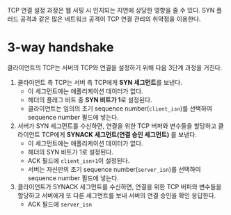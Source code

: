 TCP 연결 설정 과정은 웹 서핑 시 인지되는 지연에 상당한 영향을 줄 수 있다.
SYN 플러드 공격과 같은 많은 네트워크 공격이 TCP 연결 관리의 취약점을 이용한다.
# 3-way handshake
클라이언트의 TCP는 서버의 TCP와 연결을 설정하기 위해 다음 3단계 과정을 거친다.
1. 클라이언트 측 TCP는 서버 측 TCP에게 **SYN 세그먼트**를 보낸다.
	- 이 세그먼트에는 애플리케이션 데이터가 없다.
	- 헤더의 플래그 비트 중 **SYN 비트가 1**로 설정된다.
	- 클라이언트는 임의의 초기 sequence number(`client_isn`)를 선택하여 sequence number 필드에 넣는다.
2. 서버가 SYN 세그먼트를 수신하면, 연결을 위한 TCP 버퍼와 변수들을 할당하고 클라이언트 TCP에게 **SYNACK 세그먼트(연결 승인 세그먼트)** 를 보낸다.
	- 이 세그먼트에는 애플리케이션 데이터가 없다.
	- 헤더의 SYN 비트가 1로 설정된다.
	- ACK 필드에 `client_isn+1`이 설정된다.
	- 서버는 자신만의 초기 sequence number(`server_isn`)를 선택하여 sequence number 필드에 넣는다.
3. 클라이언트가 SYNACK 세그먼트를 수신하면, 연결을 위한 TCP 버퍼와 변수들을 할당하고 서버에게 또 다른 세그먼트를 보내 서버의 연결 승인을 확인 응답한다.
	- ACK 필드에 `server_isn`